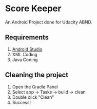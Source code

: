 # Score Keeper

An Android Project done for Udacity ABND.

## Requirements
1. [Android Studio](https://developer.android.com/studio/index.html)
2. XML Coding
3. Java Coding

## Cleaning the project 
1. Open the Gradle Panel
2. Select app -> Tasks -> build -> clean
3. Double click "Clean"
4. Success!

